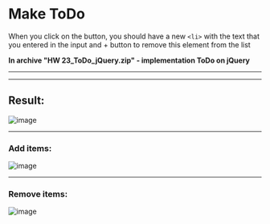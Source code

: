 # Make ToDo

When you click on the button, you should have a new `<li>` with the text that you entered in the input and + button to remove this element from the list  

**In archive "HW 23_ToDo_jQuery.zip" - implementation ToDo on jQuery**  

***
***

## Result: 

![image](https://github.com/user-attachments/assets/7f2da6e1-0863-4c44-a9db-6e03fe716bc7)
***
### Add items:

![image](https://github.com/user-attachments/assets/37c952f5-2ab7-4286-88d9-182325efbda1)
***
### Remove items:

![image](https://github.com/user-attachments/assets/2760de48-0ba3-4b13-b3e3-f129db1afc9d)


